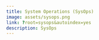 ```yaml
---
title: System Operations (SysOps)
image: assets/sysops.png
link: ?root=sysops&autoindex=yes
description: SysOps
---
```


